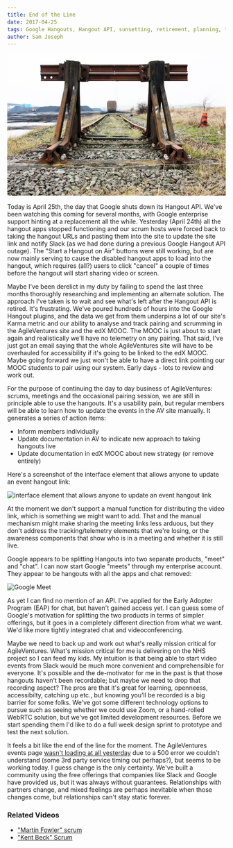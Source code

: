 ```yaml
---
title: End of the Line
date: 2017-04-25
tags: Google Hangouts, Hangout API, sunsetting, retirement, planning, telemetry
author: Sam Joseph
---
```


![end of the line](/images/end_of_the_line.jpg)

Today is April 25th, the day that Google shuts down its Hangout API.  We've been watching this coming for several months, with Google enterprise support hinting at a replacement all the while.  Yesterday (April 24th) all the hangout apps stopped functioning and our scrum hosts were forced back to taking the hangout URLs and pasting them into the site to update the site link and notify Slack (as we had done during a previous Google Hangout API outage).  The "Start a Hangout on Air" buttons were still working, but are now mainly serving to cause the disabled hangout apps to load into the hangout, which requires (all?) users to click "cancel" a couple of times before the hangout will start sharing video or screen.

Maybe I've been derelict in my duty by failing to spend the last three months thoroughly researching and implementing an alternate solution.  The approach I've taken is to wait and see what's left after the Hangout API is retired.  It's frustrating.  We've poured hundreds of hours into the Google Hangout plugins, and the data we get from them underpins a lot of our site's Karma metric and our ability to analyse and track pairing and scrumming in the AgileVentures site and the edX MOOC.  The MOOC is just about to start again and realistically we'll have no telemetry on any pairing.  That said, I've just got an email saying that the whole AgileVentures site will have to be overhauled for accessibility if it's going to be linked to the edX MOOC.  Maybe going forward we just won't be able to have a direct link pointing our MOOC students to pair using our system.  Early days - lots to review and work out.

For the purpose of continuing the day to day business of AgileVentures: scrums, meetings and the occasional pairing session, we are still in principle able to use the hangouts.  It's a usability pain, but regular members will be able to learn how to update the events in the AV site manually.  It generates a series of action items:

* Inform members individually
* Update documentation in AV to indicate new approach to taking hangouts live
* Update documentation in edX MOOC about new strategy (or remove entirely)

Here's a screenshot of the interface element that allows anyone to update an event hangout link:

![interface element that allows anyone to update an event hangout link](https://dl.dropbox.com/s/m6soei7ibumpmym/Screenshot%202017-04-24%2016.16.49.png?dl=1)

At the moment we don't support a manual function for distributing the video link, which is something we might want to add.  That and the manual mechanism might make sharing the meeting links less arduous, but they don't address the tracking/telemetry elements that we're losing, or the awareness components that show who is in a meeting and whether it is still live. 

Google appears to be splitting Hangouts into two separate products, "meet" and "chat".  I can now start Google "meets" through my enterprise account.  They appear to be hangouts with all the apps and chat removed:

![Google Meet](https://dl.dropbox.com/s/xd8bp268seota88/Screenshot%202017-04-25%2009.50.08.png?dl=1)

As yet I can find no mention of an API.   I've applied for the Early Adopter Program (EAP) for chat, but haven't gained access yet.  I can guess some of Google's motivation for splitting the two products in terms of simpler offerings, but it goes in a completely different direction from what we want.  We'd like more tightly integrated chat and videoconferencing.

Maybe we need to back up and work out what's really mission critical for AgileVentures.  What's mission critical for me is delivering on the NHS project so I can feed my kids.  My intuition is that being able to start video events from Slack would be much more convenient and comprehensible for everyone.  It's possible and the de-motivator for me in the past is that those hangouts haven't been recordable; but maybe we need to drop that recording aspect?  The pros are that it's great for learning, openneess, accessibilty, catching up etc., but knowing you'll be recorded is a big barrier for some folks.  We've got some different technology options to pursue such as seeing whether we could use Zoom, or a hand-rolled WebRTC solution, but we've got limited development resources.  Before we start spending them I'd like to do a full week design sprint to prototype and test the next solution.

It feels a bit like the end of the line for the moment.  The AgileVentures events page [wasn't loading at all yesterday](https://github.com/AgileVentures/WebsiteOne/issues/1635) due to a 500 error we couldn't understand (some 3rd party service timing out perhaps?), but seems to be working today.  I guess change is the only certainty.  We've built a community using the free offerings that companies like Slack and Google have provided us, but it was always without guarantees.  Relationships with partners change, and mixed feelings are perhaps inevitable when those changes come, but relationships can't stay static forever.

### Related Videos

* ["Martin Fowler" scrum](https://www.youtube.com/watch?v=4pS97UiieBg)
* ["Kent Beck" Scrum](https://www.youtube.com/edit?o=U&video_id=vomDvVEfw_k)

